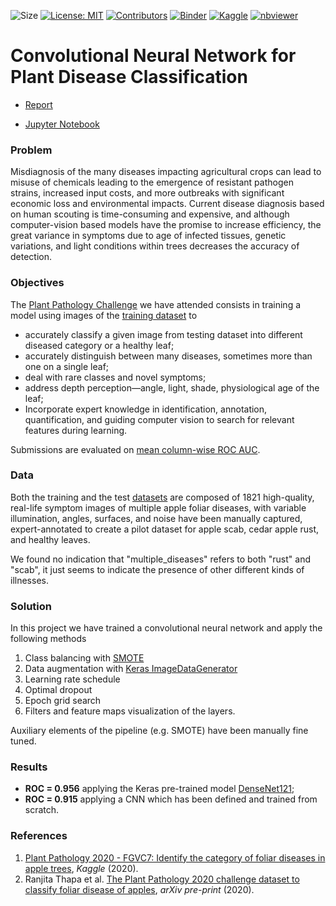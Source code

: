 ![Size](https://img.shields.io/github/repo-size/InPhyT/NeuralNetworksProject)
[![License: MIT](https://img.shields.io/badge/License-MIT-yellow.svg)](https://opensource.org/licenses/MIT)
[![Contributors](https://img.shields.io/github/contributors/badges/shields)](https://github.com/badges/shields/graphs/contributors)
[![Binder](https://mybinder.org/badge_logo.svg)](https://mybinder.org/v2/gh/InPhyT/PlantDiseaseDetection/master)
[![Kaggle](https://kaggle.com/static/images/open-in-kaggle.svg)]()
[![nbviewer](https://github.com/jupyter/design/blob/master/logos/Badges/nbviewer_badge.svg)](https://nbviewer.jupyter.org/github/InPhyT/PlantDiseaseDetection/)

# Convolutional Neural Network for Plant Disease Classification 

* [Report](https://inphyt.github.io/..)

* [Jupyter Notebook]()

### Problem 
Misdiagnosis of the many diseases impacting agricultural crops can lead to misuse of chemicals leading to the emergence of resistant pathogen strains, increased input costs, and more outbreaks with significant economic loss and environmental impacts. Current disease diagnosis based on human scouting is time-consuming and expensive, and although computer-vision based models have the promise to increase efficiency, the great variance in symptoms due to age of infected tissues, genetic variations, and light conditions within trees decreases the accuracy of detection.

### Objectives
The [Plant Pathology Challenge](https://www.kaggle.com/c/plant-pathology-2020-fgvc7/overview) we have attended consists in training a model using images of the [training dataset](https://arxiv.org/abs/2004.11958) to
* accurately classify a given image from testing dataset into different diseased category or a healthy leaf; 
* accurately distinguish between many diseases, sometimes more than one on a single leaf;
* deal with rare classes and novel symptoms;
* address depth perception—angle, light, shade, physiological age of the leaf; 
* Incorporate expert knowledge in identification, annotation, quantification, and guiding computer vision to search for relevant features during learning.

Submissions are evaluated on [mean column-wise ROC AUC](https://www.kaggle.com/c/plant-pathology-2020-fgvc7/overview/evaluation).

### Data 

Both the training and the test [datasets](https://www.kaggle.com/c/plant-pathology-2020-fgvc7/data) are composed of 1821 high-quality, real-life symptom images of multiple apple foliar diseases, with variable illumination, angles, surfaces, and noise have been manually captured, expert-annotated to create a pilot dataset for apple scab, cedar apple rust, and healthy leaves. 

We found no indication that "multiple_diseases" refers to both "rust" and "scab", it just seems to indicate the presence of other different kinds of illnesses.


### Solution 
In this project we have trained a convolutional neural network and apply the following methods

1. Class balancing with [SMOTE](https://imbalanced-learn.readthedocs.io/en/stable/generated/imblearn.over_sampling.SMOTE.html)
1. Data augmentation with [Keras ImageDataGenerator](https://keras.io/api/preprocessing/image/)
1. Learning rate schedule
1. Optimal dropout
1. Epoch grid search
1. Filters and feature maps visualization of the layers.

Auxiliary elements of the pipeline (e.g. SMOTE) have been manually fine tuned.

### Results 

* **ROC = 0.956** applying the Keras pre-trained model [DenseNet121](https://keras.io/api/applications/densenet/#densenet121-function);
* **ROC = 0.915** applying a CNN which has been defined and trained from scratch. 

### References 
1. [Plant Pathology 2020 - FGVC7: Identify the category of foliar diseases in apple trees](https://www.kaggle.com/c/plant-pathology-2020-fgvc7), *Kaggle* (2020). 
1. Ranjita Thapa et al. [The Plant Pathology 2020 challenge dataset to classify foliar disease of apples](https://arxiv.org/abs/2004.11958), *arXiv pre-print* (2020). 
